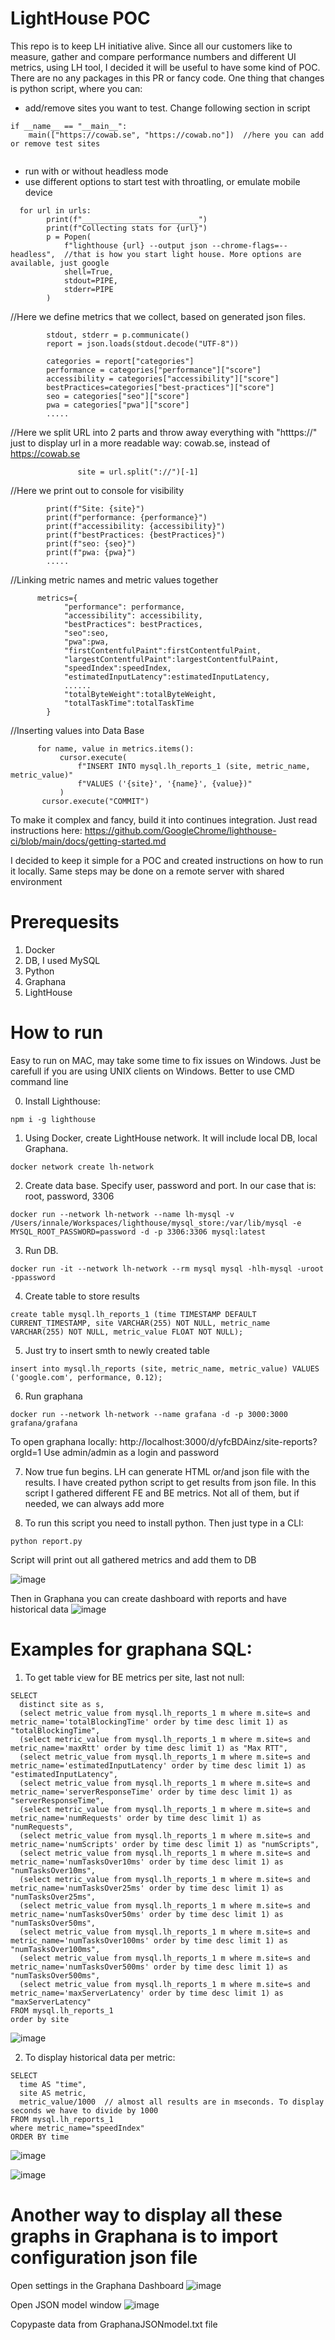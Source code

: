 # LightHouse POC
This repo is to keep LH initiative alive. Since all our customers like to measure, gather and compare performance numbers and different UI metrics, using LH tool, I decided it will be useful to have some kind of POC. There are no any packages in this PR or fancy code. One thing that changes is python script, where you can:
* add/remove sites you want to test. Change following section in script
``` 
if __name__ == "__main__":
    main(["https://cowab.se", "https://cowab.no"])  //here you can add or remove test sites
    
```  
    
* run with or without headless mode
* use different options to start test with throatling, or emulate mobile device
```
  for url in urls:
        print(f"__________________________")
        print(f"Collecting stats for {url}")
        p = Popen(
            f"lighthouse {url} --output json --chrome-flags=--headless",  //that is how you start light house. More options are available, just google
            shell=True,
            stdout=PIPE,
            stderr=PIPE
        )
```
 
 //Here we define metrics that we collect, based on generated json files.

```
        stdout, stderr = p.communicate()
        report = json.loads(stdout.decode("UTF-8"))

        categories = report["categories"]
        performance = categories["performance"]["score"]
        accessibility = categories["accessibility"]["score"]
        bestPractices=categories["best-practices"]["score"]
        seo = categories["seo"]["score"]
        pwa = categories["pwa"]["score"]
        .....
```

 //Here we split URL into 2 parts and throw away everything with "htttps://" just to display url in a more readable way: cowab.se, instead of https://cowab.se
       
```
               site = url.split("://")[-1]
```

//Here we print out to console for visibility

```
        print(f"Site: {site}")
        print(f"performance: {performance}")
        print(f"accessibility: {accessibility}")
        print(f"bestPractices: {bestPractices}")
        print(f"seo: {seo}")
        print(f"pwa: {pwa}")
        .....
 ```       
        
//Linking metric names and metric values together
```
      metrics={
            "performance": performance,
            "accessibility": accessibility,
            "bestPractices": bestPractices,
            "seo":seo,
            "pwa":pwa,
            "firstContentfulPaint":firstContentfulPaint,
            "largestContentfulPaint":largestContentfulPaint,
            "speedIndex":speedIndex,
            "estimatedInputLatency":estimatedInputLatency,
            ......
            "totalByteWeight":totalByteWeight,
            "totalTaskTime":totalTaskTime
        }
 ```
        
       
  //Inserting values into Data Base       
 ```
       for name, value in metrics.items():
            cursor.execute(
                f"INSERT INTO mysql.lh_reports_1 (site, metric_name, metric_value)"
                f"VALUES ('{site}', '{name}', {value})"
            )
        cursor.execute("COMMIT")

```  
    

To make it complex and fancy, build it into continues integration. Just read instructions here: https://github.com/GoogleChrome/lighthouse-ci/blob/main/docs/getting-started.md

I decided to keep it simple for a POC and created instructions on how to run it locally. Same steps may be done on a remote server with shared environment


# Prerequesits
1. Docker
2. DB, I used MySQL
3. Python
4. Graphana
5. LightHouse

# How to run 
Easy to run on MAC, may take some time to fix issues on Windows. Just be carefull if you are using UNIX clients on Windows. Better to use CMD command line


0) Install Lighthouse:

```
npm i -g lighthouse
```

1) Using Docker, create LightHouse network. It will include local DB, local Graphana.

```
docker network create lh-network
```

2) Create data base. Specify user, password and port. In our case that is: root, password, 3306

```
docker run --network lh-network --name lh-mysql -v /Users/innale/Workspaces/lighthouse/mysql_store:/var/lib/mysql -e MYSQL_ROOT_PASSWORD=password -d -p 3306:3306 mysql:latest
```

3) Run DB.

```
docker run -it --network lh-network --rm mysql mysql -hlh-mysql -uroot -ppassword
```

4) Create table to store results 

```
create table mysql.lh_reports_1 (time TIMESTAMP DEFAULT CURRENT_TIMESTAMP, site VARCHAR(255) NOT NULL, metric_name VARCHAR(255) NOT NULL, metric_value FLOAT NOT NULL);
```

5) Just try to insert smth to newly created table


```
insert into mysql.lh_reports (site, metric_name, metric_value) VALUES ('google.com', performance, 0.12); 
```


6) Run graphana

```
docker run --network lh-network --name grafana -d -p 3000:3000 grafana/grafana
```

To open graphana locally: http://localhost:3000/d/yfcBDAinz/site-reports?orgId=1 
Use admin/admin as a login and password


7) Now true fun begins. LH can generate HTML or/and json file with the results. I have created python script to get results from json file.
In this script I gathered different FE and BE metrics. Not all of them, but if needed, we can always add more 

8) To run this script you need to install python. Then just type in a CLI: 
```
python report.py
```

Script will print out all gathered metrics and add them to DB

![image](https://user-images.githubusercontent.com/54897268/125449877-28f545b8-70b2-44cc-9a5b-06ba5a39e7a0.png)

Then in Graphana you can create dashboard with reports and have historical data
![image](https://user-images.githubusercontent.com/54897268/125450027-a4571ca1-b6c0-441c-bc11-7850cbe75052.png)

# Examples for graphana SQL:
1) To get table view for BE metrics per site, last not null:


```
SELECT
  distinct site as s,
  (select metric_value from mysql.lh_reports_1 m where m.site=s and metric_name='totalBlockingTime' order by time desc limit 1) as "totalBlockingTime",
  (select metric_value from mysql.lh_reports_1 m where m.site=s and metric_name='maxRtt' order by time desc limit 1) as "Max RTT",
  (select metric_value from mysql.lh_reports_1 m where m.site=s and metric_name='estimatedInputLatency' order by time desc limit 1) as "estimatedInputLatency",
  (select metric_value from mysql.lh_reports_1 m where m.site=s and metric_name='serverResponseTime' order by time desc limit 1) as "serverResponseTime",
  (select metric_value from mysql.lh_reports_1 m where m.site=s and metric_name='numRequests' order by time desc limit 1) as "numRequests",
  (select metric_value from mysql.lh_reports_1 m where m.site=s and metric_name='numScripts' order by time desc limit 1) as "numScripts",
  (select metric_value from mysql.lh_reports_1 m where m.site=s and metric_name='numTasksOver10ms' order by time desc limit 1) as "numTasksOver10ms",
  (select metric_value from mysql.lh_reports_1 m where m.site=s and metric_name='numTasksOver25ms' order by time desc limit 1) as "numTasksOver25ms",
  (select metric_value from mysql.lh_reports_1 m where m.site=s and metric_name='numTasksOver50ms' order by time desc limit 1) as "numTasksOver50ms",
  (select metric_value from mysql.lh_reports_1 m where m.site=s and metric_name='numTasksOver100ms' order by time desc limit 1) as "numTasksOver100ms",
  (select metric_value from mysql.lh_reports_1 m where m.site=s and metric_name='numTasksOver500ms' order by time desc limit 1) as "numTasksOver500ms",
  (select metric_value from mysql.lh_reports_1 m where m.site=s and metric_name='maxServerLatency' order by time desc limit 1) as "maxServerLatency"
FROM mysql.lh_reports_1
order by site
```

![image](https://user-images.githubusercontent.com/54897268/125470674-c49751f8-68ef-4817-9986-ac1ea93eda4e.png)


2) To display historical data per metric:
```
SELECT
  time AS "time",
  site AS metric,
  metric_value/1000  // almost all results are in mseconds. To display seconds we have to divide by 1000
FROM mysql.lh_reports_1
where metric_name="speedIndex"
ORDER BY time
```
![image](https://user-images.githubusercontent.com/54897268/125469684-e3179bc0-949f-4850-8498-e7cb44028cbb.png)

![image](https://user-images.githubusercontent.com/54897268/125470898-3c7312e1-b404-4305-b227-441988189f8c.png)

# Another way to display all these graphs in Graphana is to import configuration json file
Open settings in the Graphana Dashboard
![image](https://user-images.githubusercontent.com/54897268/125501170-9849b176-aa12-4494-97bb-c0e9719efbad.png)


Open JSON model window
![image](https://user-images.githubusercontent.com/54897268/125501311-d5ab302b-893b-4630-b627-f1804e226742.png)

Copypaste data from GraphanaJSONmodel.txt file
